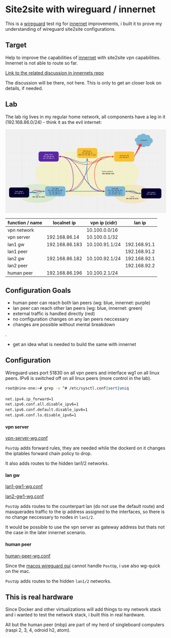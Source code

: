 # Site2site with wireguard / innernet

This is a [wireguard](https://www.wireguard.com/#cryptokey-routing) test rig
for [innernet](https://github.com/tonarino/innernet) improvements, i
built it to prove my understanding of wireguard site2site configurations.

## Target

Help to improve the capabilities of
[innernet](https://github.com/tonarino/innernet) with site2site vpn capabilities.
Innernet is not able to route so far.

[Link to the related discussion in innernets repo](https://github.com/tonarino/innernet/discussions/66)

The discussion will be there, not here. This is only to get an
closer look on details, if needed. 

## Lab

The lab rig lives in my regular home network, all components have a leg in
it (192.168.86.0/24) - think it as the evil internet:

 ![innernet-testrig-local](testnetwork.png)


| function / name     | localnet ip | vpn ip (cidr)| lan ip |
| --------------------| ------------| -------|--------|
| vpn network         |             | 10.100.0.0/16 | |
| vpn server    | 192.168.86.14 | 10.100.0.1/32 | |
| lan1 gw     | 192.168.86.183  | 10.100.91.1/24 | 192.168.91.1 |
| lan1 peer | | | 192.168.91.2
| lan2 gw      | 192.168.86.182 | 10.100.92.1/24 | 192.168.92.1 |
| lan2 peer | | | 192.168.92.2
| human peer | 192.168.86.196  | 10.100.2.1/24  |  |

## Configuration Goals

* human peer can reach both lan peers (wg: blue, innernet: purple)
* lan peer can reach other lan peers (wg: blue, innernet: green)
* external traffic is handled directly (red)
* no configuration changes on any lan peers neccessary
* changes are possible without mental breakdown

.

* get an idea what is needed to build the same with innernet

## Configuration

Wireguard uses port 51830 on all vpn peers and interface wg1 on all linux peers.
IPv6 is switched off on all linux peers (more control in the lab).

```bash
root@nine-one:~# grep -v ^# /etc/sysctl.conf|sort|uniq

net.ipv4.ip_forward=1
net.ipv6.conf.all.disable_ipv6=1
net.ipv6.conf.default.disable_ipv6=1
net.ipv6.conf.lo.disable_ipv6=1
```

#### vpn server

[vpn-server-wg.conf](vpn-server-wg.conf)

`PostUp` adds forward rules, they are needed while the dockerd on it changes 
the iptables forward chain policy to drop.

It also adds routes to the hidden lan1/2 networks.

#### lan gw

[lan1-gw1-wg.conf](lan1-gw1-wg.conf)

[lan2-gw1-wg.conf](lan2-gw1-wg.conf)

`PostUp` adds routes to the counterpart lan (do not use the default route) and
masquerades traffic to the ip address assigned to the interfaces, so there is
no change neccessary to nodes in `lan1/2`. 

It would be possible to use the vpn server as gateway address but thats not the
case in the later innernet scenario.

#### human peer

[human-peer-wg.conf](human-peer-wg.conf)

Since the [macos wireguard
gui](https://apps.apple.com/us/app/wireguard/id1451685025?ls=1&mt=12) cannot
handle `PostUp`, i use also wg-quick on the mac.

`PostUp` adds routes to the hidden `lan1/2` networks.

## This is real hardware

Since Docker and other virtualizations will add things to my network stack
and i wanted to test the network stack, i built this in real hardware.

All but the human peer (mbp) are part of my herd of singleboard
computers (raspi 2, 3, 4, odroid h2, atom).
